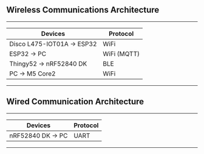 ## Wireless Communications Architecture
---

| Devices                        | Protocol           |
|--------------------------------|--------------------|
| Disco L475-IOT01A &rarr; ESP32 | WiFi               |
| ESP32 &rarr; PC                | WiFi (MQTT)        |
| Thingy52 &rarr; nRF52840 DK    | BLE                |
| PC &rarr; M5 Core2             | WiFi                |

---

## Wired Communication Architecture
---

| Devices                        | Protocol           |
|--------------------------------|--------------------|
| nRF52840 DK &rarr; PC          | UART               |

---